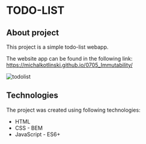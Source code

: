# TODO-LIST

## About project
This project is a simple todo-list webapp.

The website app can be found in the following link: https://michalkotlinski.github.io/0705_Immutability/

![todolist](https://github.com/michalkotlinski/0607listazadan_js/assets/17299797/da0c9de0-879d-424c-8741-40b8ad11eaaa)

## Technologies
The project was created using following technologies:
- HTML
- CSS - BEM
- JavaScript - ES6+
